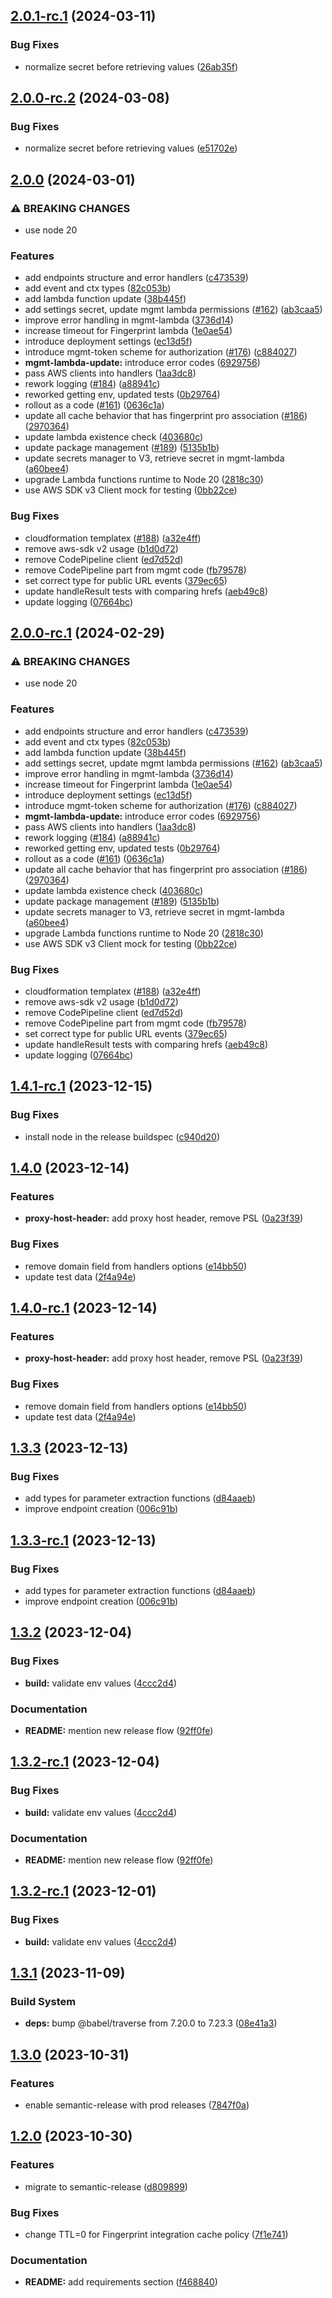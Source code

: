 ## [2.0.1-rc.1](https://github.com/fingerprintjs/fingerprint-pro-cloudfront-integration/compare/v2.0.0...v2.0.1-rc.1) (2024-03-11)


### Bug Fixes

* normalize secret before retrieving values ([26ab35f](https://github.com/fingerprintjs/fingerprint-pro-cloudfront-integration/commit/26ab35fdfae90a796f8a6822bcfe26613a95653d))

## [2.0.0-rc.2](https://github.com/fingerprintjs/fingerprint-pro-cloudfront-integration/compare/v2.0.0-rc.1...v2.0.0-rc.2) (2024-03-08)


### Bug Fixes

* normalize secret before retrieving values ([e51702e](https://github.com/fingerprintjs/fingerprint-pro-cloudfront-integration/commit/e51702e6bfe54db2ff7969be37f9646b815469c8))

## [2.0.0](https://github.com/fingerprintjs/fingerprint-pro-cloudfront-integration/compare/v1.4.0...v2.0.0) (2024-03-01)


### ⚠ BREAKING CHANGES

* use node 20

### Features

* add endpoints structure and error handlers ([c473539](https://github.com/fingerprintjs/fingerprint-pro-cloudfront-integration/commit/c473539d7613ae444b8f4746f0b5a21b5f8c521e))
* add event and ctx types ([82c053b](https://github.com/fingerprintjs/fingerprint-pro-cloudfront-integration/commit/82c053b805dbd93b82683c57d85771b891b49792))
* add lambda function update ([38b445f](https://github.com/fingerprintjs/fingerprint-pro-cloudfront-integration/commit/38b445f8c04c71936e92432f2586e8ca09a811b7))
* add settings secret, update mgmt lambda permissions ([#162](https://github.com/fingerprintjs/fingerprint-pro-cloudfront-integration/issues/162)) ([ab3caa5](https://github.com/fingerprintjs/fingerprint-pro-cloudfront-integration/commit/ab3caa58276da4492f316b2a6a53ddd3149b00ce))
* improve error handling in mgmt-lambda ([3736d14](https://github.com/fingerprintjs/fingerprint-pro-cloudfront-integration/commit/3736d14c55d596271ad7f077fa17fabebd9681f2))
* increase timeout for Fingerprint lambda ([1e0ae54](https://github.com/fingerprintjs/fingerprint-pro-cloudfront-integration/commit/1e0ae5486c93b51136e59e1369641aad6de3c8f7))
* introduce deployment settings ([ec13d5f](https://github.com/fingerprintjs/fingerprint-pro-cloudfront-integration/commit/ec13d5f8f6e4c84f20b2f91bbcbb56ef16a8237d))
* introduce mgmt-token scheme for authorization ([#176](https://github.com/fingerprintjs/fingerprint-pro-cloudfront-integration/issues/176)) ([c884027](https://github.com/fingerprintjs/fingerprint-pro-cloudfront-integration/commit/c88402799c96a97f4f1ea99601c8fdba357dd20b))
* **mgmt-lambda-update:** introduce error codes ([6929756](https://github.com/fingerprintjs/fingerprint-pro-cloudfront-integration/commit/6929756b015f10d76b08c35dbf2f96db8fe4ddb3))
* pass AWS clients into handlers ([1aa3dc8](https://github.com/fingerprintjs/fingerprint-pro-cloudfront-integration/commit/1aa3dc839a8724c7b4c224dfbaeb9ff54c440300))
* rework logging ([#184](https://github.com/fingerprintjs/fingerprint-pro-cloudfront-integration/issues/184)) ([a88941c](https://github.com/fingerprintjs/fingerprint-pro-cloudfront-integration/commit/a88941cdd58a41fbec23e23d4cf5201afc24105e))
* reworked getting env, updated tests ([0b29764](https://github.com/fingerprintjs/fingerprint-pro-cloudfront-integration/commit/0b29764d366ca2266a67473882fd87f3a6b03529))
* rollout as a code ([#161](https://github.com/fingerprintjs/fingerprint-pro-cloudfront-integration/issues/161)) ([0636c1a](https://github.com/fingerprintjs/fingerprint-pro-cloudfront-integration/commit/0636c1aa4f230f466e6f1d49542559cc9f5b5ede))
* update all cache behavior that has fingerprint pro association ([#186](https://github.com/fingerprintjs/fingerprint-pro-cloudfront-integration/issues/186)) ([2970364](https://github.com/fingerprintjs/fingerprint-pro-cloudfront-integration/commit/2970364d224245b3fbc12e83c0a46abe0c1c6755))
* update lambda existence check ([403680c](https://github.com/fingerprintjs/fingerprint-pro-cloudfront-integration/commit/403680cf76058fbfa75ad38619466fc2fcf2d522))
* update package management ([#189](https://github.com/fingerprintjs/fingerprint-pro-cloudfront-integration/issues/189)) ([5135b1b](https://github.com/fingerprintjs/fingerprint-pro-cloudfront-integration/commit/5135b1b6068b68c085bbb6429b22d85d529dccd5))
* update secrets manager to V3, retrieve secret in mgmt-lambda ([a60bee4](https://github.com/fingerprintjs/fingerprint-pro-cloudfront-integration/commit/a60bee41bd1e4759b86230671d3fde61185d5560))
* upgrade Lambda functions runtime to Node 20 ([2818c30](https://github.com/fingerprintjs/fingerprint-pro-cloudfront-integration/commit/2818c3065331b2565e7bc55f318d564b1d80bb3c))
* use AWS SDK v3 Client mock for testing ([0bb22ce](https://github.com/fingerprintjs/fingerprint-pro-cloudfront-integration/commit/0bb22ce72eb3424cc712b6b386f13ac1d6dad248))


### Bug Fixes

* cloudformation templatex ([#188](https://github.com/fingerprintjs/fingerprint-pro-cloudfront-integration/issues/188)) ([a32e4ff](https://github.com/fingerprintjs/fingerprint-pro-cloudfront-integration/commit/a32e4ffee5086321355fffc2e5f0f2a6d87ee972))
* remove aws-sdk v2 usage ([b1d0d72](https://github.com/fingerprintjs/fingerprint-pro-cloudfront-integration/commit/b1d0d7281bc25a286fa842249de512df9b21e641))
* remove CodePipeline client ([ed7d52d](https://github.com/fingerprintjs/fingerprint-pro-cloudfront-integration/commit/ed7d52d3c8e67e97bb8276f4b39143c45bb63529))
* remove CodePipeline part from mgmt code ([fb79578](https://github.com/fingerprintjs/fingerprint-pro-cloudfront-integration/commit/fb79578b29199ca09f71bdf5bd9b83fb21f3beab))
* set correct type for public URL events ([379ec65](https://github.com/fingerprintjs/fingerprint-pro-cloudfront-integration/commit/379ec65a5cbdf6da0fb370bc435ac470831ad558))
* update handleResult tests with comparing hrefs ([aeb49c8](https://github.com/fingerprintjs/fingerprint-pro-cloudfront-integration/commit/aeb49c8e3c0a3007cd8891fe74bb86ecf449c817))
* update logging ([07664bc](https://github.com/fingerprintjs/fingerprint-pro-cloudfront-integration/commit/07664bc351a914365c9fef1adff67295dfc0dfa4))

## [2.0.0-rc.1](https://github.com/fingerprintjs/fingerprint-pro-cloudfront-integration/compare/v1.4.0...v2.0.0-rc.1) (2024-02-29)


### ⚠ BREAKING CHANGES

* use node 20

### Features

* add endpoints structure and error handlers ([c473539](https://github.com/fingerprintjs/fingerprint-pro-cloudfront-integration/commit/c473539d7613ae444b8f4746f0b5a21b5f8c521e))
* add event and ctx types ([82c053b](https://github.com/fingerprintjs/fingerprint-pro-cloudfront-integration/commit/82c053b805dbd93b82683c57d85771b891b49792))
* add lambda function update ([38b445f](https://github.com/fingerprintjs/fingerprint-pro-cloudfront-integration/commit/38b445f8c04c71936e92432f2586e8ca09a811b7))
* add settings secret, update mgmt lambda permissions ([#162](https://github.com/fingerprintjs/fingerprint-pro-cloudfront-integration/issues/162)) ([ab3caa5](https://github.com/fingerprintjs/fingerprint-pro-cloudfront-integration/commit/ab3caa58276da4492f316b2a6a53ddd3149b00ce))
* improve error handling in mgmt-lambda ([3736d14](https://github.com/fingerprintjs/fingerprint-pro-cloudfront-integration/commit/3736d14c55d596271ad7f077fa17fabebd9681f2))
* increase timeout for Fingerprint lambda ([1e0ae54](https://github.com/fingerprintjs/fingerprint-pro-cloudfront-integration/commit/1e0ae5486c93b51136e59e1369641aad6de3c8f7))
* introduce deployment settings ([ec13d5f](https://github.com/fingerprintjs/fingerprint-pro-cloudfront-integration/commit/ec13d5f8f6e4c84f20b2f91bbcbb56ef16a8237d))
* introduce mgmt-token scheme for authorization ([#176](https://github.com/fingerprintjs/fingerprint-pro-cloudfront-integration/issues/176)) ([c884027](https://github.com/fingerprintjs/fingerprint-pro-cloudfront-integration/commit/c88402799c96a97f4f1ea99601c8fdba357dd20b))
* **mgmt-lambda-update:** introduce error codes ([6929756](https://github.com/fingerprintjs/fingerprint-pro-cloudfront-integration/commit/6929756b015f10d76b08c35dbf2f96db8fe4ddb3))
* pass AWS clients into handlers ([1aa3dc8](https://github.com/fingerprintjs/fingerprint-pro-cloudfront-integration/commit/1aa3dc839a8724c7b4c224dfbaeb9ff54c440300))
* rework logging ([#184](https://github.com/fingerprintjs/fingerprint-pro-cloudfront-integration/issues/184)) ([a88941c](https://github.com/fingerprintjs/fingerprint-pro-cloudfront-integration/commit/a88941cdd58a41fbec23e23d4cf5201afc24105e))
* reworked getting env, updated tests ([0b29764](https://github.com/fingerprintjs/fingerprint-pro-cloudfront-integration/commit/0b29764d366ca2266a67473882fd87f3a6b03529))
* rollout as a code ([#161](https://github.com/fingerprintjs/fingerprint-pro-cloudfront-integration/issues/161)) ([0636c1a](https://github.com/fingerprintjs/fingerprint-pro-cloudfront-integration/commit/0636c1aa4f230f466e6f1d49542559cc9f5b5ede))
* update all cache behavior that has fingerprint pro association ([#186](https://github.com/fingerprintjs/fingerprint-pro-cloudfront-integration/issues/186)) ([2970364](https://github.com/fingerprintjs/fingerprint-pro-cloudfront-integration/commit/2970364d224245b3fbc12e83c0a46abe0c1c6755))
* update lambda existence check ([403680c](https://github.com/fingerprintjs/fingerprint-pro-cloudfront-integration/commit/403680cf76058fbfa75ad38619466fc2fcf2d522))
* update package management ([#189](https://github.com/fingerprintjs/fingerprint-pro-cloudfront-integration/issues/189)) ([5135b1b](https://github.com/fingerprintjs/fingerprint-pro-cloudfront-integration/commit/5135b1b6068b68c085bbb6429b22d85d529dccd5))
* update secrets manager to V3, retrieve secret in mgmt-lambda ([a60bee4](https://github.com/fingerprintjs/fingerprint-pro-cloudfront-integration/commit/a60bee41bd1e4759b86230671d3fde61185d5560))
* upgrade Lambda functions runtime to Node 20 ([2818c30](https://github.com/fingerprintjs/fingerprint-pro-cloudfront-integration/commit/2818c3065331b2565e7bc55f318d564b1d80bb3c))
* use AWS SDK v3 Client mock for testing ([0bb22ce](https://github.com/fingerprintjs/fingerprint-pro-cloudfront-integration/commit/0bb22ce72eb3424cc712b6b386f13ac1d6dad248))


### Bug Fixes

* cloudformation templatex ([#188](https://github.com/fingerprintjs/fingerprint-pro-cloudfront-integration/issues/188)) ([a32e4ff](https://github.com/fingerprintjs/fingerprint-pro-cloudfront-integration/commit/a32e4ffee5086321355fffc2e5f0f2a6d87ee972))
* remove aws-sdk v2 usage ([b1d0d72](https://github.com/fingerprintjs/fingerprint-pro-cloudfront-integration/commit/b1d0d7281bc25a286fa842249de512df9b21e641))
* remove CodePipeline client ([ed7d52d](https://github.com/fingerprintjs/fingerprint-pro-cloudfront-integration/commit/ed7d52d3c8e67e97bb8276f4b39143c45bb63529))
* remove CodePipeline part from mgmt code ([fb79578](https://github.com/fingerprintjs/fingerprint-pro-cloudfront-integration/commit/fb79578b29199ca09f71bdf5bd9b83fb21f3beab))
* set correct type for public URL events ([379ec65](https://github.com/fingerprintjs/fingerprint-pro-cloudfront-integration/commit/379ec65a5cbdf6da0fb370bc435ac470831ad558))
* update handleResult tests with comparing hrefs ([aeb49c8](https://github.com/fingerprintjs/fingerprint-pro-cloudfront-integration/commit/aeb49c8e3c0a3007cd8891fe74bb86ecf449c817))
* update logging ([07664bc](https://github.com/fingerprintjs/fingerprint-pro-cloudfront-integration/commit/07664bc351a914365c9fef1adff67295dfc0dfa4))

## [1.4.1-rc.1](https://github.com/fingerprintjs/fingerprint-pro-cloudfront-integration/compare/v1.4.0...v1.4.1-rc.1) (2023-12-15)


### Bug Fixes

* install node in the release buildspec ([c940d20](https://github.com/fingerprintjs/fingerprint-pro-cloudfront-integration/commit/c940d20ce6a6352cd8f958203be270f37f0b6b2f))

## [1.4.0](https://github.com/fingerprintjs/fingerprint-pro-cloudfront-integration/compare/v1.3.3...v1.4.0) (2023-12-14)


### Features

* **proxy-host-header:** add proxy host header, remove PSL ([0a23f39](https://github.com/fingerprintjs/fingerprint-pro-cloudfront-integration/commit/0a23f397fe25d8872e1b950941248f3204add9de))


### Bug Fixes

* remove domain field from handlers options ([e14bb50](https://github.com/fingerprintjs/fingerprint-pro-cloudfront-integration/commit/e14bb506a02648d15d07700c3a6d36deb0098ee7))
* update test data ([2f4a94e](https://github.com/fingerprintjs/fingerprint-pro-cloudfront-integration/commit/2f4a94e07ea18b43d553bc91429a6d90c132570d))

## [1.4.0-rc.1](https://github.com/fingerprintjs/fingerprint-pro-cloudfront-integration/compare/v1.3.3...v1.4.0-rc.1) (2023-12-14)


### Features

* **proxy-host-header:** add proxy host header, remove PSL ([0a23f39](https://github.com/fingerprintjs/fingerprint-pro-cloudfront-integration/commit/0a23f397fe25d8872e1b950941248f3204add9de))


### Bug Fixes

* remove domain field from handlers options ([e14bb50](https://github.com/fingerprintjs/fingerprint-pro-cloudfront-integration/commit/e14bb506a02648d15d07700c3a6d36deb0098ee7))
* update test data ([2f4a94e](https://github.com/fingerprintjs/fingerprint-pro-cloudfront-integration/commit/2f4a94e07ea18b43d553bc91429a6d90c132570d))

## [1.3.3](https://github.com/fingerprintjs/fingerprint-pro-cloudfront-integration/compare/v1.3.2...v1.3.3) (2023-12-13)


### Bug Fixes

* add types for parameter extraction functions ([d84aaeb](https://github.com/fingerprintjs/fingerprint-pro-cloudfront-integration/commit/d84aaeb50bb61b44116b359a46f4227727e728c7))
* improve endpoint creation ([006c91b](https://github.com/fingerprintjs/fingerprint-pro-cloudfront-integration/commit/006c91b594c41fe4fb85a143496d4738aaf06793))

## [1.3.3-rc.1](https://github.com/fingerprintjs/fingerprint-pro-cloudfront-integration/compare/v1.3.2...v1.3.3-rc.1) (2023-12-13)


### Bug Fixes

* add types for parameter extraction functions ([d84aaeb](https://github.com/fingerprintjs/fingerprint-pro-cloudfront-integration/commit/d84aaeb50bb61b44116b359a46f4227727e728c7))
* improve endpoint creation ([006c91b](https://github.com/fingerprintjs/fingerprint-pro-cloudfront-integration/commit/006c91b594c41fe4fb85a143496d4738aaf06793))

## [1.3.2](https://github.com/fingerprintjs/fingerprint-pro-cloudfront-integration/compare/v1.3.1...v1.3.2) (2023-12-04)


### Bug Fixes

* **build:** validate env values ([4ccc2d4](https://github.com/fingerprintjs/fingerprint-pro-cloudfront-integration/commit/4ccc2d4851cbd322e44dd85d593c53637cfb75a4))


### Documentation

* **README:** mention new release flow ([92ff0fe](https://github.com/fingerprintjs/fingerprint-pro-cloudfront-integration/commit/92ff0fe6b88319048e679bca7fb3f31caf760699))

## [1.3.2-rc.1](https://github.com/fingerprintjs/fingerprint-pro-cloudfront-integration/compare/v1.3.1...v1.3.2-rc.1) (2023-12-04)


### Bug Fixes

* **build:** validate env values ([4ccc2d4](https://github.com/fingerprintjs/fingerprint-pro-cloudfront-integration/commit/4ccc2d4851cbd322e44dd85d593c53637cfb75a4))


### Documentation

* **README:** mention new release flow ([92ff0fe](https://github.com/fingerprintjs/fingerprint-pro-cloudfront-integration/commit/92ff0fe6b88319048e679bca7fb3f31caf760699))

## [1.3.2-rc.1](https://github.com/fingerprintjs/fingerprint-pro-cloudfront-integration/compare/v1.3.1...v1.3.2-rc.1) (2023-12-01)


### Bug Fixes

* **build:** validate env values ([4ccc2d4](https://github.com/fingerprintjs/fingerprint-pro-cloudfront-integration/commit/4ccc2d4851cbd322e44dd85d593c53637cfb75a4))

## [1.3.1](https://github.com/fingerprintjs/fingerprint-pro-cloudfront-integration/compare/v1.3.0...v1.3.1) (2023-11-09)


### Build System

* **deps:** bump @babel/traverse from 7.20.0 to 7.23.3 ([08e41a3](https://github.com/fingerprintjs/fingerprint-pro-cloudfront-integration/commit/08e41a3caf882982fa49890ab185caee1b16eeb5))

## [1.3.0](https://github.com/fingerprintjs/fingerprint-pro-cloudfront-integration/compare/v1.2.0...v1.3.0) (2023-10-31)


### Features

* enable semantic-release with prod releases ([7847f0a](https://github.com/fingerprintjs/fingerprint-pro-cloudfront-integration/commit/7847f0a81a8dcfa384d2939f3acaeabd4b7a2e4a))

## [1.2.0](https://github.com/fingerprintjs/fingerprint-pro-cloudfront-integration/compare/v1.1.6...v1.2.0) (2023-10-30)


### Features

* migrate to semantic-release ([d809899](https://github.com/fingerprintjs/fingerprint-pro-cloudfront-integration/commit/d8098992691bb632e6a774c576e160d7ddbe2a27))


### Bug Fixes

* change TTL=0 for Fingerprint integration cache policy ([7f1e741](https://github.com/fingerprintjs/fingerprint-pro-cloudfront-integration/commit/7f1e741674a7b1a87ea46639b171ad2d0efa8e13))


### Documentation

* **README:** add requirements section ([f468840](https://github.com/fingerprintjs/fingerprint-pro-cloudfront-integration/commit/f4688400f190733e110b52c37bb1648cef57c1db))
